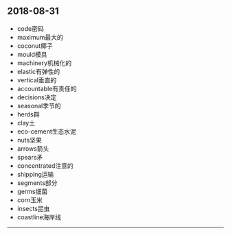 2018-08-31
---
- code密码
- maximum最大的
- coconut椰子
- mould模具
- machinery机械化的
- elastic有弹性的
- vertical垂直的
- accountable有责任的
- decisions决定
- seasonal季节的
- herds群
- clay土
- eco-cement生态水泥
- nuts坚果
- arrows箭头
- spears矛
- concentrated注意的
- shipping运输
- segments部分
- germs细菌
- corn玉米
- insects昆虫
- coastline海岸线
---